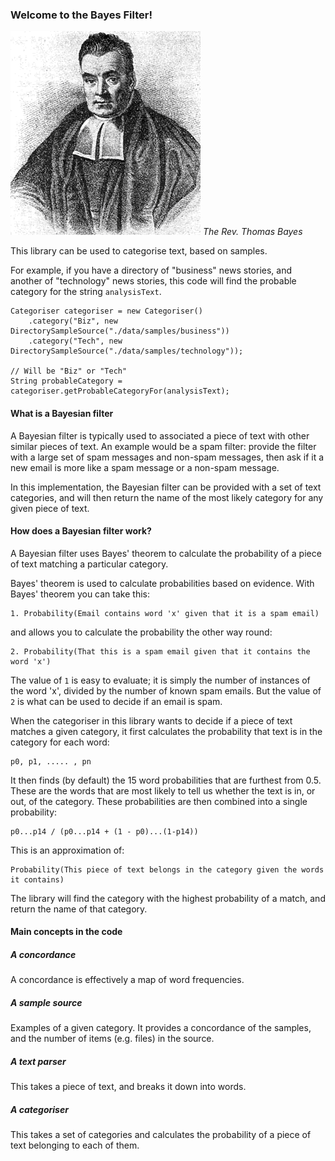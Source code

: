 ### Welcome to the Bayes Filter!

![Thomas\_Bayes.gif](./Thomas_Bayes.gif)
*The Rev. Thomas Bayes*

This library can be used to categorise text, based on samples.

For example, if you have a directory of "business" news stories, and another of "technology" news stories, this code will find the probable category for the string `analysisText`.

````
Categoriser categoriser = new Categoriser()
    .category("Biz", new DirectorySampleSource("./data/samples/business"))
    .category("Tech", new DirectorySampleSource("./data/samples/technology"));
        
// Will be "Biz" or "Tech"
String probableCategory = categoriser.getProbableCategoryFor(analysisText);
````


#### What is a Bayesian filter

A Bayesian filter is typically used to associated a piece of text with other similar pieces of text. An example would be a spam filter: provide the filter with a large set of spam messages and non-spam messages, then ask if it a new email is more like a spam message or a non-spam message.

In this implementation, the Bayesian filter can be provided with a set of text categories, and will then return the name of the most likely category for any given piece of text.

#### How does a Bayesian filter work?

A Bayesian filter uses Bayes' theorem to calculate the probability of a piece of text matching a particular category.

Bayes' theorem is used to calculate probabilities based on evidence. With Bayes' theorem you can take this:

````
1. Probability(Email contains word 'x' given that it is a spam email)
````

and allows you to calculate the probability the other way round:

````
2. Probability(That this is a spam email given that it contains the word 'x')
````

The value of `1` is easy to evaluate; it is simply the number of instances of the word 'x', divided by the number of known spam emails. But the value of `2` is what can be used to decide if an email is spam.

When the categoriser in this library wants to decide if a piece of text matches a given category, it first calculates the probability that text is in the category for each word:

````
p0, p1, ..... , pn
````

It then finds (by default) the 15 word probabilities that are furthest from 0.5. These are the words that are most likely to tell us whether the text is in, or out, of the category. These probabilities are then combined into a single probability:

````
p0...p14 / (p0...p14 + (1 - p0)...(1-p14))
````

This is an approximation of:

````
Probability(This piece of text belongs in the category given the words it contains)
````

The library will find the category with the highest probability of a match, and return the name of that category.

#### Main concepts in the code

##### A concordance

A concordance is effectively a map of word frequencies. 

##### A sample source

Examples of a given category. It provides a concordance of the samples, and the number of items (e.g. files) in the source.

##### A text parser

This takes a piece of text, and breaks it down into words.

##### A categoriser

This takes a set of categories and calculates the probability of a piece of text belonging to each of them.

